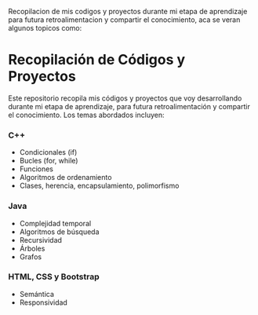 Recopilacion de mis codigos y proyectos durante mi etapa de aprendizaje para futura retroalimentacion y compartir el conocimiento, aca se veran algunos topicos como:

# Recopilación de Códigos y Proyectos

Este repositorio recopila mis códigos y proyectos que voy desarrollando durante mi etapa de aprendizaje, para futura retroalimentación y compartir el conocimiento. Los temas abordados incluyen:

### C++
- Condicionales (if)
- Bucles (for, while)
- Funciones
- Algoritmos de ordenamiento
- Clases, herencia, encapsulamiento, polimorfismo

### Java
- Complejidad temporal
- Algoritmos de búsqueda
- Recursividad
- Árboles
- Grafos

### HTML, CSS y Bootstrap
- Semántica
- Responsividad
